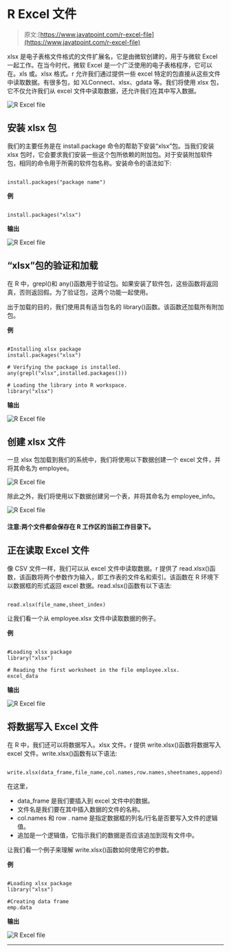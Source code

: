 # R Excel 文件

> 原文:[https://www.javatpoint.com/r-excel-file](https://www.javatpoint.com/r-excel-file)

xlsx 是电子表格文件格式的文件扩展名，它是由微软创建的，用于与微软 Excel 一起工作。在当今时代，微软 Excel 是一个广泛使用的电子表格程序，它可以在。xls 或。xlsx 格式。r 允许我们通过提供一些 excel 特定的包直接从这些文件中读取数据。有很多包，如 XLConnect、xlsx、gdata 等。我们将使用 xlsx 包，它不仅允许我们从 excel 文件中读取数据，还允许我们在其中写入数据。

![R Excel file](../Images/86f076a77dfdb5d6063d2f042198f313.png)

## 安装 xlsx 包

我们的主要任务是在 install.package 命令的帮助下安装“xlsx”包。当我们安装 xlsx 包时，它会要求我们安装一些这个包所依赖的附加包。对于安装附加软件包，相同的命令用于所需的软件包名称。安装命令的语法如下:

```

install.packages("package name") 

```

**例**

```

install.packages("xlsx")

```

**输出**

![R Excel file](../Images/ec641ec8ae5381c18a76738f7f0a5854.png)

## “xlsx”包的验证和加载

在 R 中，grepl()和 any()函数用于验证包。如果安装了软件包，这些函数将返回真，否则返回假。为了验证包，这两个功能一起使用。

出于加载的目的，我们使用具有适当包名的 library()函数。该函数还加载所有附加包。

**例**

```

#Installing xlsx package
install.packages("xlsx")

# Verifying the package is installed.
any(grepl("xlsx",installed.packages()))

# Loading the library into R workspace.
library("xlsx")

```

**输出**

![R Excel file](../Images/4bbeb2c84d4799474d0ec56f00e8dfb4.png)

## 创建 xlsx 文件

一旦 xlsx 包加载到我们的系统中，我们将使用以下数据创建一个 excel 文件，并将其命名为 employee。

![R Excel file](../Images/1362d980ca752144177650f809042881.png)

除此之外，我们将使用以下数据创建另一个表，并将其命名为 employee_info。

![R Excel file](../Images/8d85884d97c7cdbd5781c7b2ba9c6b20.png)

#### 注意:两个文件都会保存在 R 工作区的当前工作目录下。

## 正在读取 Excel 文件

像 CSV 文件一样，我们可以从 excel 文件中读取数据。r 提供了 read.xlsx()函数，该函数将两个参数作为输入，即工作表的文件名和索引。该函数在 R 环境下以数据框的形式返回 excel 数据。read.xlsx()函数有以下语法:

```

read.xlsx(file_name,sheet_index)

```

让我们看一个从 employee.xlsx 文件中读取数据的例子。

**例**

```

#Loading xlsx package
library("xlsx")

# Reading the first worksheet in the file employee.xlsx.
excel_data
```

**输出**

![R Excel file](../Images/21ce0a5023cc8b06df9b6f244c04c6ec.png)

## 将数据写入 Excel 文件

在 R 中，我们还可以将数据写入。xlsx 文件。r 提供 write.xlsx()函数将数据写入 excel 文件。write.xlsx()函数有以下语法:

```

write.xlsx(data_frame,file_name,col.names,row.names,sheetnames,append)

```

在这里，

*   data_frame 是我们要插入到 excel 文件中的数据。
*   文件名是我们要在其中插入数据的文件的名称。
*   col.names 和 row . name 是指定数据框的列名/行名是否要写入文件的逻辑值。
*   追加是一个逻辑值，它指示我们的数据是否应该追加到现有文件中。

让我们看一个例子来理解 write.xlsx()函数如何使用它的参数。

**例**

```

#Loading xlsx package
library("xlsx")

#Creating data frame
emp.data
```

**输出**

![R Excel file](../Images/a16bcbb6cfa79fd9754548c94533c396.png)

* * *